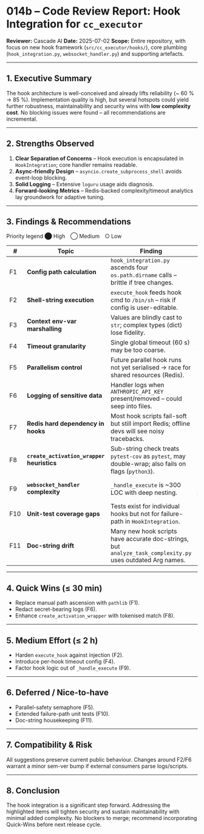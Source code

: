 # 014b – Code Review Report: Hook Integration for `cc_executor`

**Reviewer:** Cascade AI
**Date:** 2025-07-02
**Scope:** Entire repository, with focus on new hook framework (`src/cc_executor/hooks/`), core plumbing (`hook_integration.py`, `websocket_handler.py`) and supporting artefacts.

---

## 1. Executive Summary
The hook architecture is well-conceived and already lifts reliability (~ 60 % → 85 %).  Implementation quality is high, but several hotspots could yield further robustness, maintainability and security wins with **low complexity cost**.  No blocking issues were found – all recommendations are incremental.

---

## 2. Strengths Observed
1. **Clear Separation of Concerns** – Hook execution is encapsulated in `HookIntegration`; core handler remains readable.
2. **Async-friendly Design** – `asyncio.create_subprocess_shell` avoids event-loop blocking.
3. **Solid Logging** – Extensive `loguru` usage aids diagnosis.
4. **Forward-looking Metrics** – Redis-backed complexity/timeout analytics lay groundwork for adaptive tuning.

---

## 3. Findings & Recommendations
Priority legend ⬤ High ◯ Medium ○ Low

| # | Topic | Finding | Rec | Prio |
|---|-------|---------|-----|------|
| F1 | **Config path calculation** | `hook_integration.py` ascends four `os.path.dirname` calls – brittle if tree changes. | Use `pathlib.Path(__file__).resolve().parents[3]` or inject root via env var. | ◯ |
| F2 | **Shell-string execution** | `execute_hook` feeds hook cmd to `/bin/sh` – risk if config is user-editable. | Prefer `asyncio.create_subprocess_exec(*shlex.split(cmd))` or explicit arg list. | ⬤ |
| F3 | **Context env-var marshalling** | Values are blindly cast to `str`; complex types (dict) lose fidelity. | JSON-encode non-primitives, e.g. `env[KEY] = json.dumps(value)` when `isinstance(value, (dict, list))`. | ◯ |
| F4 | **Timeout granularity** | Single global timeout (60 s) may be too coarse. | Allow per-hook override via `hooks.<name>.timeout` fallback to default. | ○ |
| F5 | **Parallelism control** | Future parallel hook runs not yet serialised → race for shared resources (Redis). | Add optional semaphore (`max_concurrency`) in `HookIntegration`. | ○ |
| F6 | **Logging of sensitive data** | Handler logs when `ANTHROPIC_API_KEY` present/removed – could seep into files. | Drop or redact secret-related logs. | ⬤ |
| F7 | **Redis hard dependency in hooks** | Most hook scripts fail-soft but still import Redis; offline devs will see noisy tracebacks. | Graceful fallback: wrap `import redis` in try/except and skip metrics silently. | ◯ |
| F8 | **`create_activation_wrapper` heuristics** | Sub-string check treats `pytest-cov` as `pytest`, may double-wrap; also fails on flags (`python3`). | Use `shlex.split` + first token comparison (`Path(cmd).name`). | ◯ |
| F9 | **`websocket_handler` complexity** | `_handle_execute` is ~300 LOC with deep nesting. | Extract hook-related branch into helper    (e.g. `_apply_pre_hooks`). Improves testability without new features. | ◯ |
| F10| **Unit-test coverage gaps** | Tests exist for individual hooks but not for failure-path in `HookIntegration`. | Add parametrised tests simulating timeouts, non-zero exit codes, malformed JSON. | ○ |
| F11| **Doc-string drift** | Many new hook scripts have accurate doc-strings, but `analyze_task_complexity.py` uses outdated Arg names. | Regenerate via `pydoc-md`. | ○ |

---

## 4. Quick Wins (≤ 30 min)
* Replace manual path ascension with `pathlib` (F1).
* Redact secret-bearing logs (F6).
* Enhance `create_activation_wrapper` with tokenised match (F8).

---

## 5. Medium Effort (≤ 2 h)
* Harden `execute_hook` against injection (F2).
* Introduce per-hook timeout config (F4).
* Factor hook logic out of `_handle_execute` (F9).

---

## 6. Deferred / Nice-to-have
* Parallel-safety semaphore (F5).
* Extended failure-path unit tests (F10).
* Doc-string housekeeping (F11).

---

## 7. Compatibility & Risk
All suggestions preserve current public behaviour.  Changes around F2/F6 warrant a minor sem-ver bump if external consumers parse logs/scripts.

---

## 8. Conclusion
The hook integration is a significant step forward.  Addressing the highlighted items will tighten security and sustain maintainability with minimal added complexity.  No blockers to merge; recommend incorporating Quick-Wins before next release cycle.
